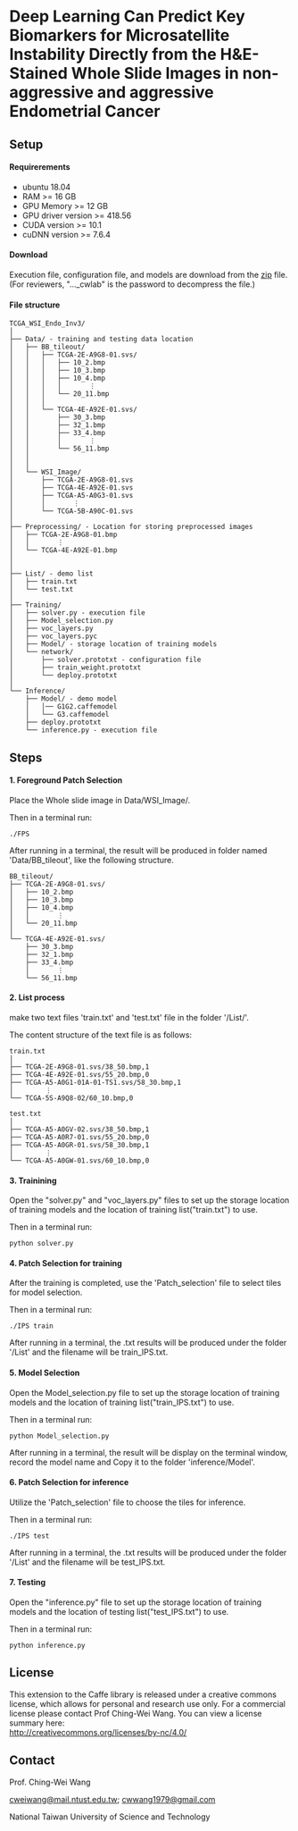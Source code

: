 # Deep Learning Can Predict Key Biomarkers for Microsatellite Instability Directly from the H&E-Stained Whole Slide Images in non-aggressive and aggressive Endometrial Cancer
## Setup

#### Requirerements
- ubuntu 18.04
- RAM >= 16 GB
- GPU Memory >= 12 GB
- GPU driver version >= 418.56
- CUDA version >= 10.1
- cuDNN version >= 7.6.4

#### Download
Execution file, configuration file, and models are download from the [zip]([https://drive.google.com/file/d/1T2tQGGSeKSjfLlqSxyoVPjQXvJ3kySg-/view?usp=sharing](https://drive.google.com/file/d/19lcHQE95Y-FdWtpaDgJNhJUiO3qRFdoM/view?usp=sharing)) file.  (For reviewers, "..._cwlab" is the password to decompress the file.)

#### File structure
```
TCGA_WSI_Endo_Inv3/
│
├── Data/ - training and testing data location
│   ├── BB_tileout/
│   │   ├── TCGA-2E-A9G8-01.svs/
│   │   │   ├── 10_2.bmp
│   │   │   ├── 10_3.bmp
│   │   │   ├── 10_4.bmp
│   │   │   │       ⋮
│   │   │   └── 20_11.bmp
│   │   │
│   │   └── TCGA-4E-A92E-01.svs/
│   │       ├── 30_3.bmp
│   │       ├── 32_1.bmp
│   │       ├── 33_4.bmp
│   │       │       ⋮
│   │       └── 56_11.bmp          
│   │
│   │
│   └── WSI_Image/
│       ├── TCGA-2E-A9G8-01.svs
│       ├── TCGA-4E-A92E-01.svs
│       ├── TCGA-A5-A0G3-01.svs
│       │       ⋮
│       └── TCGA-5B-A90C-01.svs
│
├── Preprocessing/ - Location for storing preprocessed images
│   ├── TCGA-2E-A9G8-01.bmp
│   │       ⋮
│   └── TCGA-4E-A92E-01.bmp
│              
│
├── List/ - demo list
│   ├── train.txt
│   └── test.txt
│
├── Training/
│   ├── solver.py - execution file
│   ├── Model_selection.py
│   ├── voc_layers.py
│   ├── voc_layers.pyc
│   ├── Model/ - storage location of training models
│   └── network/
│       ├── solver.prototxt - configuration file
│       ├── train_weight.prototxt
│       └── deploy.prototxt
│
└── Inference/ 
    ├── Model/ - demo model
    │   │── G1G2.caffemodel       
    │   └── G3.caffemodel
    ├── deploy.prototxt
    └── inference.py - execution file

```

## Steps

#### 1. Foreground Patch Selection
Place the Whole slide image in Data/WSI_Image/.

Then in a terminal run:
```
./FPS
```

After running in a terminal, the result will be produced in folder named 'Data/BB_tileout', like the following structure.
```
BB_tileout/
├── TCGA-2E-A9G8-01.svs/
│   ├── 10_2.bmp
│   ├── 10_3.bmp
│   ├── 10_4.bmp
│   │       ⋮
│   └── 20_11.bmp
│   
└── TCGA-4E-A92E-01.svs/
    ├── 30_3.bmp
    ├── 32_1.bmp
    ├── 33_4.bmp
    │       ⋮
    └── 56_11.bmp     
```


#### 2. List process
make two text files 'train.txt' and 'test.txt' file in the folder '/List/'.

The content structure of the text file is as follows:
```
train.txt
│
├── TCGA-2E-A9G8-01.svs/38_50.bmp,1
├── TCGA-4E-A92E-01.svs/55_20.bmp,0
├── TCGA-A5-A0G1-01A-01-TS1.svs/58_30.bmp,1
│        ⋮
└── TCGA-5S-A9Q8-02/60_10.bmp,0

test.txt
│
├── TCGA-A5-A0GV-02.svs/38_50.bmp,1
├── TCGA-A5-A0R7-01.svs/55_20.bmp,0
├── TCGA-A5-A0GR-01.svs/58_30.bmp,1
│        ⋮
└── TCGA-A5-A0GW-01.svs/60_10.bmp,0

```


#### 3. Trainining
Open the "solver.py" and "voc_layers.py" files to set up the storage location of training models and the location of training list("train.txt") to use.

Then in a terminal run:
```
python solver.py
```


#### 4. Patch Selection for training
After the training is completed, use the 'Patch_selection' file to select tiles for model selection.

Then in a terminal run:
```
./IPS train
```
After running in a terminal, the .txt results will be produced under the folder '/List' and the filename will be train_IPS.txt.


#### 5. Model Selection
Open the Model_selection.py file to set up the storage location of training models and the location of training list("train_IPS.txt") to use.

Then in a terminal run:
```
python Model_selection.py
```
After running in a terminal, the result will be display on the terminal window, record the model name and Copy it to the folder 'inference/Model'.


#### 6. Patch Selection for inference
Utilize the 'Patch_selection' file to choose the tiles for inference.

Then in a terminal run:
```
./IPS test
```
After running in a terminal, the .txt results will be produced under the folder '/List' and the filename will be test_IPS.txt. 


#### 7. Testing
Open the "inference.py" file to set up the storage location of training models and the location of testing list("test_IPS.txt") to use.

Then in a terminal run:
```
python inference.py
```


## License
This extension to the Caffe library is released under a creative commons license, which allows for personal and research use only. For a commercial license please contact Prof Ching-Wei Wang. You can view a license summary here:  
http://creativecommons.org/licenses/by-nc/4.0/


## Contact
Prof. Ching-Wei Wang  
  
cweiwang@mail.ntust.edu.tw; cwwang1979@gmail.com  
  
National Taiwan University of Science and Technology

